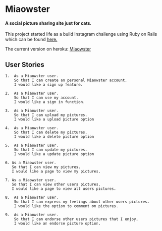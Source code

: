 
Miaowster
=========

#### A social picture sharing site just for cats.

This project started life as a build Instagram challenge using Ruby on Rails which can be found [here.](https://github.com/JonnyPickard/instagram-challenge-rails)

The current version on heroku: [Miaowster](http://miaowster.herokuapp.com)

User Stories
------------
```
1.  As a Miaowster user.
    So that I can create an personal Miaowster account.
    I would like a sign up feature.
```
```
2.  As a Miaowster user.
    So that I can use my account.
    I would like a sign in function.
```
```
3.  As a Miaowster user.
    So that I can upload my pictures.
    I would like a upload picture option
```
```
4.  As a Miaowster user.
    So that I can delete my pictures.
    I would like a delete picture option
```
```
5.  As a Miaowster user.
    So that I can update my pictures.
    I would like a update picture option
```
```
6. As a Miaowster user.
   So that I can view my pictures.
   I would like a page to view my pictures.
```
```
7. As a Miaowster user.
   So that I can view other users pictures.
   I would like a page to view all users pictures.
```
```
8.  As a Miaowster user.
    So that I can express my feelings about other users pictures.
    I would like the option to comment on pictures.
```
```
9.  As a Miaowster user.
    So that I can endorse other users pictures that I enjoy,
    I would like an endorse picture option.
```
